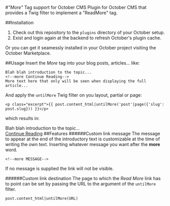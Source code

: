 #_"More"_ Tag support for October CMS
Plugin for October CMS that provides a Twig filter to implement a "ReadMore" tag.

##Installation
1. Check out this repository to the `plugins` directory of your October setup.
2. Exist and login again at the backend to refresh October's plugin cache.

Or you can get it seamessly installed in your October project visiting the October Marketplace.

##Usage
Insert the _More_ tag into your blog posts, articles... like:
```
Blah blah introduction to the topic...
<!--more Continue Reading-->
More text here that only will be seen when displaying the full article...
```
And apply the `untilMore` Twig filter on you layout, partial or page:
```
<p class="excerpt">{{ post.content_html|untilMore('post'|page({'slug': post.slug})) }}</p>
```
which results in:  

Blah blah introduction to the topic...  
<a href="">Continue Reading</a>
##Features
######Custom link message
The message to appear at the end of the introductory text is customizable at the time of writing the own text. Inserting whatever message you want after the **more** word.  
```
<!--more MESSAGE-->
```
If no message is supplied the link will not be visible.

######Custom link destination
The page to which the _Read More_ link has to point can be set by passing the URL to the argument of the `untilMore` filter.
```
post.content_html|untilMore(URL)
```